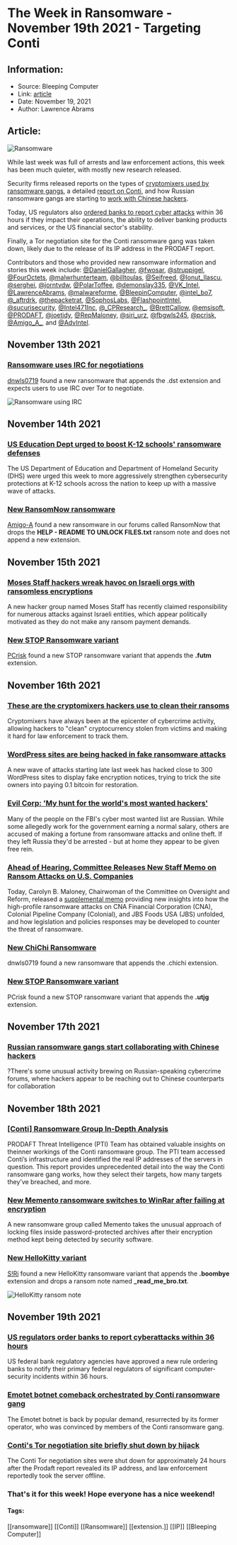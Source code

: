 # The Week in Ransomware - November 19th 2021 - Targeting Conti
### 

## Information:
+ Source: Bleeping Computer
+ Link: [article](https://www.bleepingcomputer.com/news/security/the-week-in-ransomware-november-19th-2021-targeting-conti/)
+ Date: November 19, 2021
+ Author: Lawrence Abrams


## Article:
![Ransomware](https://www.bleepstatic.com/content/hl-images/2020/09/24/padlock.jpg)


While last week was full of arrests and law enforcement actions, this week has been much quieter, with mostly new research released.


Security firms released reports on the types of [cryptomixers used by ransomware gangs](https://www.bleepingcomputer.com/news/security/these-are-the-cryptomixers-hackers-use-to-clean-their-ransoms/), a detailed [report on Conti](https://www.prodaft.com/resource/detail/conti-ransomware-group-depth-analysis), and how Russian ransomware gangs are starting to [work with Chinese hackers](https://www.bleepingcomputer.com/news/security/russian-ransomware-gangs-start-collaborating-with-chinese-hackers/).


Today, US regulators also [ordered banks to report cyber attacks](https://www.bleepingcomputer.com/news/security/us-regulators-order-banks-to-report-cyberattacks-within-36-hours/) within 36 hours if they impact their operations, the ability to deliver banking products and services, or the US financial sector's stability.


Finally, a Tor negotiation site for the Conti ransomware gang was taken down, likely due to the release of its IP address in the PRODAFT report.


Contributors and those who provided new ransomware information and stories this week include: [@DanielGallagher](https://twitter.com/DanielGallagher), [@fwosar](https://twitter.com/fwosar), [@struppigel](https://twitter.com/struppigel), [@FourOctets](https://twitter.com/FourOctets), [@malwrhunterteam](https://twitter.com/malwrhunterteam), [@billtoulas](https://twitter.com/billtoulas), [@Seifreed](https://twitter.com/Seifreed), [@Ionut\_Ilascu](https://twitter.com/Ionut_Ilascu), [@serghei](https://twitter.com/serghei), [@jorntvdw](https://twitter.com/jorntvdw), [@PolarToffee](https://twitter.com/PolarToffee), [@demonslay335](https://twitter.com/demonslay335), [@VK\_Intel](https://twitter.com/VK_Intel), [@LawrenceAbrams](https://twitter.com/LawrenceAbrams), [@malwareforme](https://twitter.com/malwareforme), [@BleepinComputer](https://twitter.com/BleepinComputer), [@intel\_bo7](https://twitter.com/intel_bo7), [@\_aftrdrk](https://twitter.com/_aftrdrk), [@thepacketrat](https://twitter.com/thepacketrat), [@SophosLabs](https://twitter.com/SophosLabs), [@FlashpointIntel](https://twitter.com/FlashpointIntel), [@sucurisecurity](https://twitter.com/sucurisecurity), [@Intel471Inc](https://twitter.com/Intel471Inc), [@\_CPResearch\_](https://twitter.com/_cpresearch_), [@BrettCallow](https://twitter.com/BrettCallow), [@emsisoft](https://twitter.com/emsisoft), [@PRODAFT](https://twitter.com/PRODAFT), [@joetidy](https://twitter.com/joetidy), [@RepMaloney](https://oversight.house.gov/news/press-releases/ahead-of-hearing-committee-releases-new-staff-memo-on-ransom-attacks-on-us), [@siri\_urz](https://twitter.com/siri_urz), [@fbgwls245](https://twitter.com/fbgwls245), [@pcrisk](https://twitter.com/pcrisk), [@Amigo\_A\_](https://twitter.com/Amigo_A_), and [@AdvIntel](https://twitter.com/AdvIntel).


November 13th 2021
------------------


### [Ransomware uses IRC for negotiations](https://twitter.com/fbgwls245/status/1459525977780850691)


[dnwls0719](https://twitter.com/fbgwls245) found a new ransomware that appends the .dst extension and expects users to use IRC over Tor to negotiate.


![Ransomware using IRC](https://www.bleepstatic.com/images/news/columns/week-in-ransomware/2021/november/19/irc-ransomware.jpg)


November 14th 2021
------------------


### [US Education Dept urged to boost K-12 schools' ransomware defenses](https://www.bleepingcomputer.com/news/security/us-education-dept-urged-to-boost-k-12-schools-ransomware-defenses/)


The US Department of Education and Department of Homeland Security (DHS) were urged this week to more aggressively strengthen cybersecurity protections at K-12 schools across the nation to keep up with a massive wave of attacks.


### [New RansomNow ransomware](https://twitter.com/Amigo_A_/status/1459824333573038088)


[Amigo-A](https://twitter.com/Amigo_A_) found a new ransomware in our forums called RansomNow that drops the **HELP - README TO UNLOCK FILES.txt** ransom note and does not append a new extension.


November 15th 2021
------------------


### [Moses Staff hackers wreak havoc on Israeli orgs with ransomless encryptions](https://www.bleepingcomputer.com/news/security/moses-staff-hackers-wreak-havoc-on-israeli-orgs-with-ransomless-encryptions/)


A new hacker group named Moses Staff has recently claimed responsibility for numerous attacks against Israeli entities, which appear politically motivated as they do not make any ransom payment demands.


### [New STOP Ransomware variant](https://twitter.com/pcrisk/status/1460158601625063427)


[PCrisk](https://twitter.com/pcrisk/status/1460158601625063427) found a new STOP ransomware variant that appends the **.futm** extension.


November 16th 2021
------------------


### [These are the cryptomixers hackers use to clean their ransoms](https://www.bleepingcomputer.com/news/security/these-are-the-cryptomixers-hackers-use-to-clean-their-ransoms/)


Cryptomixers have always been at the epicenter of cybercrime activity, allowing hackers to "clean" cryptocurrency stolen from victims and making it hard for law enforcement to track them.


### [WordPress sites are being hacked in fake ransomware attacks](https://www.bleepingcomputer.com/news/security/wordpress-sites-are-being-hacked-in-fake-ransomware-attacks/)


A new wave of attacks starting late last week has hacked close to 300 WordPress sites to display fake encryption notices, trying to trick the site owners into paying 0.1 bitcoin for restoration.


### [Evil Corp: 'My hunt for the world's most wanted hackers'](https://www.bbc.com/news/technology-59297187)


Many of the people on the FBI's cyber most wanted list are Russian. While some allegedly work for the government earning a normal salary, others are accused of making a fortune from ransomware attacks and online theft. If they left Russia they'd be arrested - but at home they appear to be given free rein.


### [Ahead of Hearing, Committee Releases New Staff Memo on Ransom Attacks on U.S. Companies](https://oversight.house.gov/news/press-releases/ahead-of-hearing-committee-releases-new-staff-memo-on-ransom-attacks-on-us)


Today, Carolyn B. Maloney, Chairwoman of the Committee on Oversight and Reform, released a [supplemental memo](https://oversight.house.gov/sites/democrats.oversight.house.gov/files/20211116%20Supplemental%20Memo%20on%20CORs%20Investigation%20into%20Ransomware.pdf) providing new insights into how the high-profile ransomware attacks on CNA Financial Corporation (CNA), Colonial Pipeline Company (Colonial), and JBS Foods USA (JBS) unfolded, and how legislation and policies responses may be developed to counter the threat of ransomware.


### [New ChiChi Ransomware](https://twitter.com/fbgwls245/status/1460783049658880000)


dnwls0719 found a new ransomware that appends the .chichi extension.


### [New STOP Ransomware variant](https://twitter.com/pcrisk/status/1460497357821431809)


PCrisk found a new STOP ransomware variant that appends the **.utjg** extension.


November 17th 2021
------------------


### [Russian ransomware gangs start collaborating with Chinese hackers](https://www.bleepingcomputer.com/news/security/russian-ransomware-gangs-start-collaborating-with-chinese-hackers/)


?There's some unusual activity brewing on Russian-speaking cybercrime forums, where hackers appear to be reaching out to Chinese counterparts for collaboration


November 18th 2021
------------------


### [[Conti] Ransomware Group In-Depth Analysis](https://www.prodaft.com/resource/detail/conti-ransomware-group-depth-analysis)


PRODAFT Threat Intelligence (PTI) Team has obtained valuable insights on theinner workings of the Conti ransomware group. The PTI team accessed Conti’s infrastructure and identified the real IP addresses of the servers in question. This report provides unprecedented detail into the way the Conti ransomware gang works, how they select their targets, how many targets they’ve breached, and more.


### [New Memento ransomware switches to WinRar after failing at encryption](https://www.bleepingcomputer.com/news/security/new-memento-ransomware-switches-to-winrar-after-failing-at-encryption/)


A new ransomware group called Memento takes the unusual approach of locking files inside password-protected archives after their encryption method kept being detected by security software.


### [New HelloKitty variant](https://twitter.com/siri_urz/status/1461336127382691854)


[S!Ri](https://twitter.com/siri_urz) found a new HelloKitty ransomware variant that appends the **.boombye** extension and drops a ransom note named **\_read\_me\_bro.txt**.


![HelloKitty ransom note](https://www.bleepstatic.com/images/news/columns/week-in-ransomware/2021/november/19/hellokitty.jpg)


November 19th 2021
------------------


### [US regulators order banks to report cyberattacks within 36 hours](https://www.bleepingcomputer.com/news/security/us-regulators-order-banks-to-report-cyberattacks-within-36-hours/)


US federal bank regulatory agencies have approved a new rule ordering banks to notify their primary federal regulators of significant computer-security incidents within 36 hours.


### [Emotet botnet comeback orchestrated by Conti ransomware gang](https://www.bleepingcomputer.com/news/security/emotet-botnet-comeback-orchestrated-by-conti-ransomware-gang/)


The Emotet botnet is back by popular demand, resurrected by its former operator, who was convinced by members of the Conti ransomware gang.


### [Conti's Tor negotiation site briefly shut down by hijack](https://twitter.com/malwrhunterteam/status/1461450607311605766)


The Conti Tor negotiation sites were shut down for approximately 24 hours after the Prodaft report revealed its IP address, and law enforcement reportedly took the server offline.


### That's it for this week! Hope everyone has a nice weekend!




#### Tags:
[[ransomware]] [[Conti]] [[Ransomware]] [[extension.]] [[IP]] [[Bleeping Computer]]

